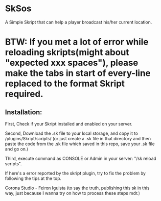 # SkSos
A Simple Skript that can help a player broadcast his/her current location.

# BTW: If you met a lot of error while reloading skripts(might about "expected xxx spaces"), please make the tabs in start of every-line replaced to the format Skript required.

## Installation:

First, Check if your Skript installed and enabled on your server.

Second, Download the .sk file to your local storage, and copy it to <yourServerPath>/plugins/Skript/scripts/ (or just create a .sk file in that directory and then paste the code 
from the .sk file which saved in this repo, save your .sk file and go on.)

Third, execute command as CONSOLE or Admin in your server: "/sk reload scripts".

  If here's a error reported by the skript plugin, try to fix the problem by following the tips at the top.
  
 Corona Studio - Feiron Iguista
  (to say the truth, publishing this sk in this way, just because I wanna try on how to process these steps mdr.)
